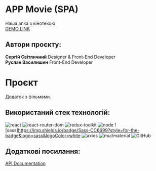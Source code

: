 # APP Movie **(SPA)**
Наша апка з кінотекою<br/>
[DEMO LINK](https://SergSvet87.github.io/App_Movies/)<br/>

## Автори проєкту:
 **Сергій Світличний** Designer & Front-End Developer<br/>
 **Руслан Василишин** Front-End Developer<br/>

# Проєкт
Додаток з фільмами.

## Використаний стек технологій:
![react](https://img.shields.io/badge/LinkedIn-0077B5?style=for-the-badge&logo=linkedin&logoColor=white)
![react-router-dom](https://img.shields.io/badge/React_Router-CA4245?style=for-the-badge&logo=react-router&logoColor=white)
![redux-toolkit](https://img.shields.io/badge/Redux-593D88?style=for-the-badge&logo=redux&logoColor=white)
![node](https://img.shields.io/badge/Node.js-43853D?style=for-the-badge&logo=node.js&logoColor=white)
![sass]https://img.shields.io/badge/Sass-CC6699?style=for-the-badge&logo=sass&logoColor=white
![axios](https://img.shields.io/badge/Axios-5A29E4?logo=axios&logoColor=fff&style=flat-square)
![mui/material](https://img.shields.io/badge/Material--UI-0081CB?style=for-the-badge&logo=material-ui&logoColor=white)
![GitHub](https://img.shields.io/badge/-GitHub-333?style=for-the-badge&logo=GitHub)

## Додаткові посилання:
[API Documentation](https://yts.mx/api)<br/>
